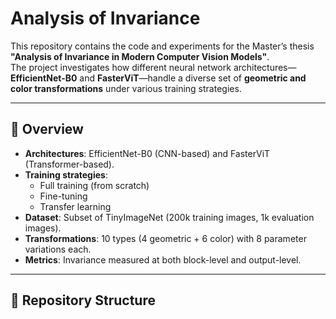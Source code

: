 # Analysis of Invariance

This repository contains the code and experiments for the Master’s thesis **"Analysis of Invariance in Modern Computer Vision Models"**.  
The project investigates how different neural network architectures—**EfficientNet-B0** and **FasterViT**—handle a diverse set of **geometric and color transformations** under various training strategies.

---

## 📌 Overview
- **Architectures**: EfficientNet-B0 (CNN-based) and FasterViT (Transformer-based).
- **Training strategies**:  
  - Full training (from scratch)  
  - Fine-tuning  
  - Transfer learning  
- **Dataset**: Subset of TinyImageNet (200k training images, 1k evaluation images).  
- **Transformations**: 10 types (4 geometric + 6 color) with 8 parameter variations each.  
- **Metrics**: Invariance measured at both block-level and output-level.

---

## 📂 Repository Structure

